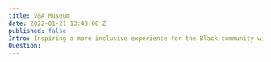 ```yaml
---
title: V&A Museum
date: 2022-01-21 13:48:00 Z
published: false
Intro: Inspiring a more inclusive experience for the Black community with the V&A
Question: 
---
```


